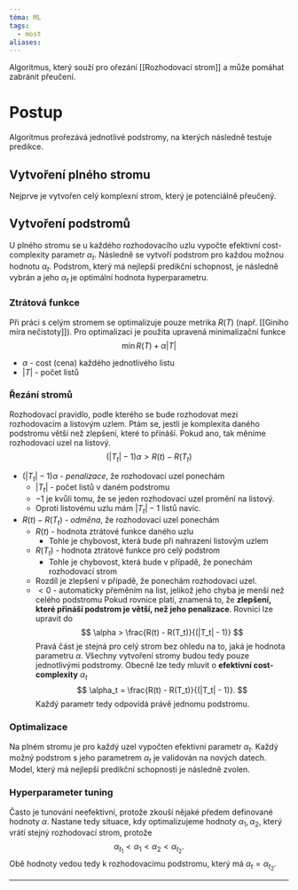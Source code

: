 ```yaml
---
téma: ML
tags:
  - most
aliases:
---
```

Algoritmus, který souží pro ořezání [[Rozhodovací strom]] a může pomáhat zabránit přeučení.
# Postup
Algoritmus prořezává jednotlivé podstromy, na kterých následně testuje predikce.
## Vytvoření plného stromu
Nejprve je vytvořen celý komplexní strom, který je potenciálně přeučený.
## Vytvoření podstromů
U plného stromu se u každého rozhodovacího uzlu vypočte efektivní cost-complexity parametr $\alpha_t$. Následně se vytvoří podstrom pro každou možnou hodnotu $\alpha_t$. Podstrom, který má nejlepší predikční schopnost, je následně vybrán a jeho $\alpha_t$ je optimální hodnota hyperparametru.
### Ztrátová funkce
Při práci s celým stromem se optimalizuje pouze metrika $R(T)$ (např. [[Giniho míra nečistoty]]). Pro optimalizaci je použita upravená minimalizační funkce
$$
\min R(T) + \alpha |T|
$$
- $\alpha$ - cost (cena) každého jednotlivého listu
- $|T|$ - počet listů
### Řezání stromů
Rozhodovací pravidlo, podle kterého se bude rozhodovat mezi rozhodovacím a listovým uzlem. Ptám se, jestli je komplexita daného podstromu větší než zlepšení, které to přináší. Pokud ano, tak měníme rozhodovací uzel na listový.
$$
(|T_t| - 1)\alpha > R(t) - R(T_t)
$$
- $(|T_t| - 1)\alpha$ - *penalizace*, že rozhodovací uzel ponechám
	- $|T_t|$ - počet listů v daném podstromu
	- $-1$ je kvůli tomu, že se jeden rozhodovací uzel promění na listový.
	- Oproti listovému uzlu mám $|T_t| - 1$ listů navíc.
- $R(t) - R(T_t)$ - *odměna*, že rozhodovací uzel ponechám
	- $R(t)$ - hodnota ztrátové funkce daného uzlu
		- Tohle je chybovost, která bude při nahrazení listovým uzlem
	- $R(T_t)$ - hodnota ztrátové funkce pro celý podstrom
		- Tohle je chybovost, která bude v případě, že ponechám rozhodovací strom
	- Rozdíl je zlepšení v případě, že ponechám rozhodovací uzel.
	- $< 0$ - automaticky přeměním na list, jelikož jeho chyba je menší než celého podstromu
Pokud rovnice platí, znamená to, že **zlepšení, které přináší podstrom je větší, než jeho penalizace**. Rovnici lze upravit do 
$$
\alpha > \frac{R(t) - R(T_t)}{(|T_t| - 1)}
$$
Pravá část je stejná pro celý strom bez ohledu na to, jaká je hodnota parametru $\alpha$. Všechny vytvoření stromy budou tedy pouze jednotlivými podstromy. Obecně lze tedy mluvit o **efektivní cost-complexity** $\alpha_t$
$$
\alpha_t = \frac{R(t) - R(T_t)}{(|T_t| - 1)}.
$$
Každý parametr tedy odpovídá právě jednomu podstromu.
### Optimalizace
Na plném stromu je pro každý uzel vypočten efektivní parametr $\alpha_t$. Každý možný podstrom s jeho parametrem $\alpha_t$ je validován na nových datech. Model, který má nejlepší predikční schopnosti je následně zvolen.
### Hyperparameter tuning
Často je tunování neefektivní, protože zkouší nějaké předem definované hodnoty $\alpha$. Nastane tedy situace, kdy optimalizujeme hodnoty $\alpha_1, \alpha_2$, který vrátí stejný rozhodovací strom, protože
$$
\alpha_{t_1} < \alpha_1 < \alpha_2 < \alpha_{t_2}.
$$
Obě hodnoty vedou tedy k rozhodovacímu podstromu, který má $\alpha_t = \alpha_{t_2}$.

- - -
